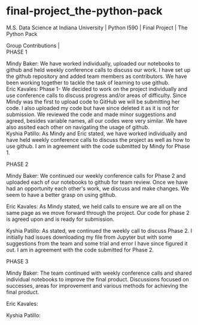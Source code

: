 # final-project_the-python-pack
M.S. Data Science at Indiana University | Python I590 | Final Project | The Python Pack

Group Contributions |  
PHASE 1

Mindy Baker: We have worked individually, uploaded our notebooks to github and held weekly conference calls to discuss our work. I have set up the github repository and added team members as contributors. We have been working together to tackle the task of learning to use github.    
Eric Kavales: Phase 1- We decided to work on the project individually and use conference calls to discuss progress and/or areas of difficulty. Since Mindy was the first to upload code to GitHub we will be submitting her code. I also uploaded my code but have since deleted it as it is not for submission. We reviewed the code and made minor suggestions and agreed, besides variable names, all our codes were very similar. We have also assited each other on navigating the usage of github.    
Kyshia Patillo: As Mindy and Eric stated, we have worked individually and have held weekly conference calls to discuss the project as well as how to use github. I am in agreement with the code submitted by Mindy for Phase 1.  

PHASE 2

Mindy Baker: We continued our weekly conference calls for Phase 2 and uploaded each of our notebooks to github for team review. Once we have had an opportunity each other's work, we discuss and make changes. We seem to have a better grasp on using github. 

Eric Kavales: As Mindy stated, we held calls to ensure we are all on the same page as we move forward through the project. Our code for phase 2 is agreed upon and is ready for submission. 

Kyshia Patillo:  As stated, we continued the weekly call to discuss Phase 2. I initially had issues downloading my file from Jupyter but with some suggestions from the team and some trial and error I have since figured it out.  I am in agreement with the code submitted for Phase 2.  

PHASE 3

Mindy Baker: The team continued with weekly conference calls and shared individual notebooks to improve the final product. Discussions focused on successes, areas for improvement and various methods for achieving the final product.

Eric Kavales:

Kyshia Patillo:
